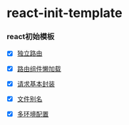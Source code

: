 # react-init-template
### react初始模板
- [x] [独立路由](https://github.com/RSS1102/react-init-template/blob/main/src/router/router.tsx "Independent route")
- [x] [路由组件懒加载](https://github.com/RSS1102/react-init-template/blob/main/src/router/config/LazyLoad.tsx "Lazy loading of routing components")
- [x] [请求基本封装](https://github.com/RSS1102/react-init-template/blob/main/src/apis/http.ts "Request basic encapsulation")
- [x] [文件别名](https://github.com/RSS1102/react-init-template/blob/main/vite.config.ts#L12 "Lazy loading of routing components")
- [x] [多环境配置](https://github.com/RSS1102/react-init-template/blob/main/.env.development "Multi environment development configuration")






